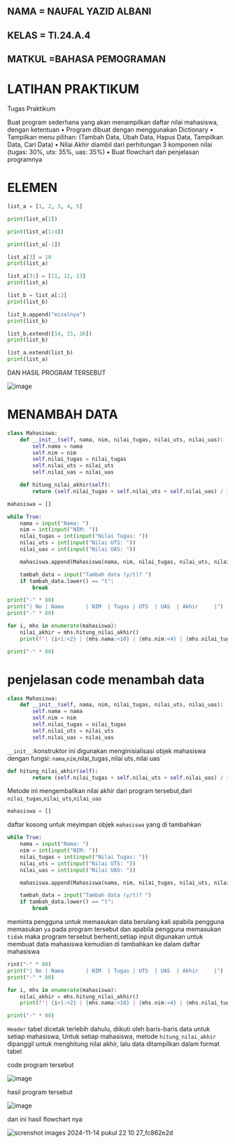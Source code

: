 ## NAMA   = NAUFAL YAZID ALBANI
## KELAS  = TI.24.A.4
## MATKUL =BAHASA PEMOGRAMAN

# LATIHAN PRAKTIKUM

Tugas Praktikum

Buat program sederhana yang akan menampilkan daftar nilai
mahasiswa, dengan ketentuan
• Program dibuat dengan menggunakan Dictionary
• Tampilkan menu pilihan: (Tambah Data, Ubah Data, Hapus Data,
Tampilkan Data, Cari Data)
• Nilai Akhir diambil dari perhitungan 3 komponen nilai (tugas: 30%,
uts: 35%, uas: 35%)
• Buat flowchart dan penjelasan programnya

# ELEMEN 

```python
list_a = [1, 2, 3, 4, 5]

print(list_a[2])

print(list_a[1:4])

print(list_a[-1])

list_a[3] = 10
print(list_a)

list_a[3:] = [11, 12, 13]
print(list_a)

list_b = list_a[:2]
print(list_b)

list_b.append("misalnya")
print(list_b)

list_b.extend([14, 15, 16])
print(list_b)

list_a.extend(list_b)
print(list_a)


````
DAN HASIL PROGRAM TERSEBUT

![image](https://github.com/user-attachments/assets/513a891b-0f79-4b90-997a-629ecc1c9bd8)

# MENAMBAH DATA 

```python
class Mahasiswa:
    def __init__(self, nama, nim, nilai_tugas, nilai_uts, nilai_uas):
        self.nama = nama
        self.nim = nim
        self.nilai_tugas = nilai_tugas
        self.nilai_uts = nilai_uts
        self.nilai_uas = nilai_uas

    def hitung_nilai_akhir(self):
        return (self.nilai_tugas + self.nilai_uts + self.nilai_uas) / 3

mahasiswa = []

while True:
    nama = input("Nama: ")
    nim = int(input("NIM: "))
    nilai_tugas = int(input("Nilai Tugas: "))
    nilai_uts = int(input("Nilai UTS: "))
    nilai_uas = int(input("Nilai UAS: "))

    mahasiswa.append(Mahasiswa(nama, nim, nilai_tugas, nilai_uts, nilai_uas))

    tambah_data = input("Tambah data (y/t)? ")
    if tambah_data.lower() == "t":
        break

print("-" * 80)
print("| No | Nama       | NIM  | Tugas | UTS  | UAS  | Akhir     |")
print("-" * 80)

for i, mhs in enumerate(mahasiswa):
    nilai_akhir = mhs.hitung_nilai_akhir()
    print(f"| {i+1:<2} | {mhs.nama:<10} | {mhs.nim:<4} | {mhs.nilai_tugas:<5} | {mhs.nilai_uts:<5} | {mhs.nilai_uas:<5} | {nilai_akhir:<9.2f} |")

print("-" * 80)

````

# penjelasan code menambah data 

```python
class Mahasiswa:
    def __init__(self, nama, nim, nilai_tugas, nilai_uts, nilai_uas):
        self.nama = nama
        self.nim = nim
        self.nilai_tugas = nilai_tugas
        self.nilai_uts = nilai_uts
        self.nilai_uas = nilai_uas

````
`__init__`:konstruktor ini digunakan menginisialisasi objek mahasiswa dengan fungsi: `nama`,`nim`,nilai_tugas`,`nilai uts`,`nilai uas`

```python
def hitung_nilai_akhir(self):
        return (self.nilai_tugas + self.nilai_uts + self.nilai_uas) / 3

````
Metode ini mengembalikan nilai akhir dari program tersebut,dari `nilai_tugas`,`nilai_uts`,`nilai_uas`

```python
mahasiswa = []

````
daftar kosong untuk meyimpan objek `mahasiswa` yang di tambahkan 

```python
while True:
    nama = input("Nama: ")
    nim = int(input("NIM: "))
    nilai_tugas = int(input("Nilai Tugas: "))
    nilai_uts = int(input("Nilai UTS: "))
    nilai_uas = int(input("Nilai UAS: "))

    mahasiswa.append(Mahasiswa(nama, nim, nilai_tugas, nilai_uts, nilai_uas))

    tambah_data = input("Tambah data (y/t)? ")
    if tambah_data.lower() == "t":
        break
````
meminta pengguna untuk memasukan data berulang kali apabila pengguna memasukan `ya` pada program tersebut dan apabila pengguna memasukan `tidak` maka program tersebut berhenti,setiap input digunakan untuk membuat data mahasiswa kemudian di tambahkan ke dalam daftar mahasiswa

```python
rint("-" * 80)
print("| No | Nama       | NIM  | Tugas | UTS  | UAS  | Akhir     |")
print("-" * 80)

for i, mhs in enumerate(mahasiswa):
    nilai_akhir = mhs.hitung_nilai_akhir()
    print(f"| {i+1:<2} | {mhs.nama:<10} | {mhs.nim:<4} | {mhs.nilai_tugas:<5} | {mhs.nilai_uts:<5} | {mhs.nilai_uas:<5} | {nilai_akhir:<9.2f} |")

print("-" * 80)

````
`Header` tabel dicetak terlebih dahulu, diikuti oleh baris-baris data untuk setiap mahasiswa, Untuk setiap mahasiswa, metode `hitung_nilai_akhir` dipanggil untuk menghitung nilai akhir, lalu data ditampilkan dalam format tabel


code program tersebut 

![image](https://github.com/user-attachments/assets/6eeeda03-6f56-4c86-96ce-0e7558be4f54)

hasil program tersebut

![image](https://github.com/user-attachments/assets/17ff40ad-6deb-4329-b9e8-fcadf05b63fa)

dan ini hasil flowchart nya

![screnshot images 2024-11-14 pukul 22 10 27_fc862e2d](https://github.com/user-attachments/assets/4c457b90-a1c1-4801-b0f3-e77b21dd6411)
